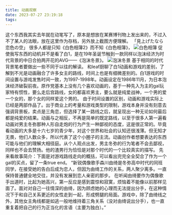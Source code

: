 ```yaml
---
title: 动画观察
date: 2023-07-27 23:19:18
tags:
---
```

这个东西我其实去年就在动笔写了，原本是想放在某赛博刊物上发出来的，不过入不了某人的法眼，放在这里作为存档，另外放上截图方便理解。
「見上げたなら 恋色の空」
很多人都是只知《白色相簿2》而不知《白色相簿》，
![白色相簿](WHITE_ALBUM.jpg)
促使我写东西的动机并不是看了白1，是在19年圣诞节触到一款同样以泡沫经济为时代背景的中日合拍两开花的AVG——《泡沫冬景》。
![泡沫冬景](Christmas_Tina_SteamLib.jpg)
基于相同的时代背景笔者要做出一些不同于以往的解读。
和leaf厨聊了白1动画和游戏的差别，了解到不光是动画融合了许多女主的路线，时间上也是有细微差别的。白1游戏的时间设置与游戏发售时间一致，为1997-1998年。动画设定在1986年11月，为日本泡沫经济破裂前夜。原作党基本上没有几个喜欢动画的，基于一种先入为主的gal玩家特有惯性，要么走后宫路线，女的都喜欢男主，要么就是纯爱战神，一个男的爱一个女的，那个女的同样爱这个男的。
由于时间设置的区别，动画和游戏实际上已经是两部作品了。出于商业上的考量和游戏类型的限制，游戏本身并没有刻意去强调背景板，卖点是三角恋，但选择了某一路线之后，就呈现出一种无论如何最后都是纯爱的结果。动画与之相反，不再是简单的既定路线，以至于很多人第一遍看动画对男主冬弥那种人形自走炮的行为产生一种鄙视的态度，这是很正常的。毕竟看动画的大多是十六七岁的青少年，对这个世界和社会的认知还很浅薄。但无知才无畏，他们人数众多，所以代表了这个小圈子的主流。动画创作者想要表达的东西可能与他们的理解大相径庭。从个人观点出发，男主冬弥的行为笔者不会去鄙视，同样也不会去赞扬。他的渣男行为恰恰是对那个时代的一个比较真实的描写。
先来看故事简介：下面是对游戏路线走向的概括，可以看出完完全全契合了作为一个gal的买点，留了一条true end。
“新锐偶像歌手森川由绮是冬弥高中时代的同班同学，在接受她的告白后成为恋人，但因为由绮工作的关系，两人聚少离多。一直保持普通健全地交往，并没有发展到恋人亲密的那步。
在听闻由绮要作为偶像歌手出道时，比起为她高兴，第一反应是感到震惊和寂寞，烦恼着不能像以前那样见面了。面对对自己一往情深的由绮，因为顾虑她的心理而无法提出分手，在这种情况下于和自己关系更近的女性走到一起，形成劈腿的局面。游戏中，除了由绮线之外，其他女主角线都是如逃一般地维持着三角关系（没对由绮说出分手），也一直重复着把自己的行为正当化的言语（主要为独白）。”



